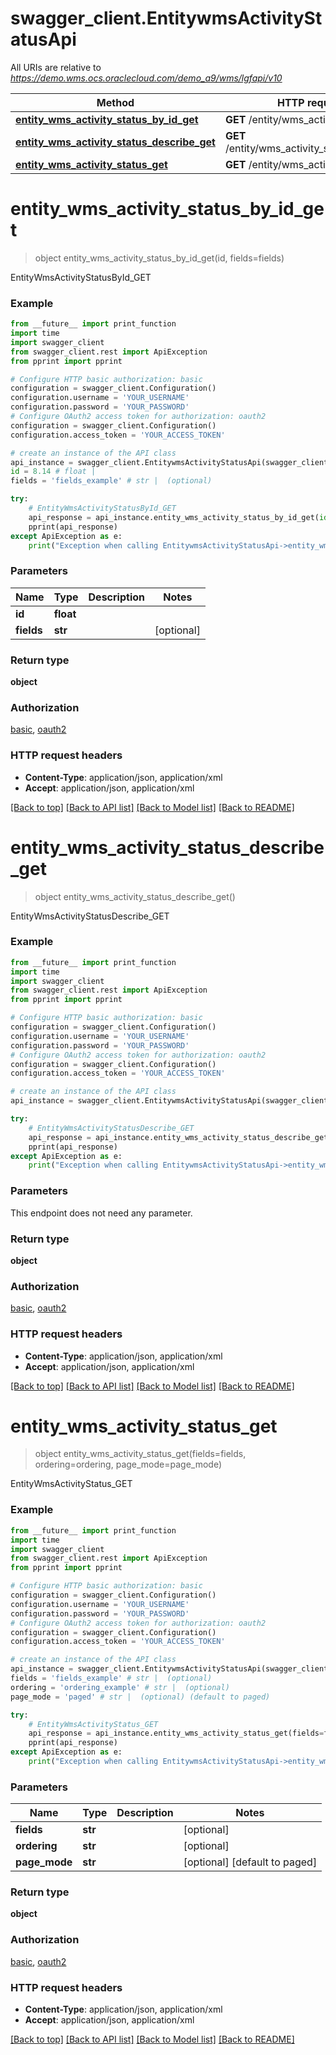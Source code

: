 # swagger_client.EntitywmsActivityStatusApi

All URIs are relative to *https://demo.wms.ocs.oraclecloud.com/demo_a9/wms/lgfapi/v10*

Method | HTTP request | Description
------------- | ------------- | -------------
[**entity_wms_activity_status_by_id_get**](EntitywmsActivityStatusApi.md#entity_wms_activity_status_by_id_get) | **GET** /entity/wms_activity_status/{id} | EntityWmsActivityStatusById_GET
[**entity_wms_activity_status_describe_get**](EntitywmsActivityStatusApi.md#entity_wms_activity_status_describe_get) | **GET** /entity/wms_activity_status/describe | EntityWmsActivityStatusDescribe_GET
[**entity_wms_activity_status_get**](EntitywmsActivityStatusApi.md#entity_wms_activity_status_get) | **GET** /entity/wms_activity_status | EntityWmsActivityStatus_GET


# **entity_wms_activity_status_by_id_get**
> object entity_wms_activity_status_by_id_get(id, fields=fields)

EntityWmsActivityStatusById_GET



### Example
```python
from __future__ import print_function
import time
import swagger_client
from swagger_client.rest import ApiException
from pprint import pprint

# Configure HTTP basic authorization: basic
configuration = swagger_client.Configuration()
configuration.username = 'YOUR_USERNAME'
configuration.password = 'YOUR_PASSWORD'
# Configure OAuth2 access token for authorization: oauth2
configuration = swagger_client.Configuration()
configuration.access_token = 'YOUR_ACCESS_TOKEN'

# create an instance of the API class
api_instance = swagger_client.EntitywmsActivityStatusApi(swagger_client.ApiClient(configuration))
id = 8.14 # float | 
fields = 'fields_example' # str |  (optional)

try:
    # EntityWmsActivityStatusById_GET
    api_response = api_instance.entity_wms_activity_status_by_id_get(id, fields=fields)
    pprint(api_response)
except ApiException as e:
    print("Exception when calling EntitywmsActivityStatusApi->entity_wms_activity_status_by_id_get: %s\n" % e)
```

### Parameters

Name | Type | Description  | Notes
------------- | ------------- | ------------- | -------------
 **id** | **float**|  | 
 **fields** | **str**|  | [optional] 

### Return type

**object**

### Authorization

[basic](../README.md#basic), [oauth2](../README.md#oauth2)

### HTTP request headers

 - **Content-Type**: application/json, application/xml
 - **Accept**: application/json, application/xml

[[Back to top]](#) [[Back to API list]](../README.md#documentation-for-api-endpoints) [[Back to Model list]](../README.md#documentation-for-models) [[Back to README]](../README.md)

# **entity_wms_activity_status_describe_get**
> object entity_wms_activity_status_describe_get()

EntityWmsActivityStatusDescribe_GET



### Example
```python
from __future__ import print_function
import time
import swagger_client
from swagger_client.rest import ApiException
from pprint import pprint

# Configure HTTP basic authorization: basic
configuration = swagger_client.Configuration()
configuration.username = 'YOUR_USERNAME'
configuration.password = 'YOUR_PASSWORD'
# Configure OAuth2 access token for authorization: oauth2
configuration = swagger_client.Configuration()
configuration.access_token = 'YOUR_ACCESS_TOKEN'

# create an instance of the API class
api_instance = swagger_client.EntitywmsActivityStatusApi(swagger_client.ApiClient(configuration))

try:
    # EntityWmsActivityStatusDescribe_GET
    api_response = api_instance.entity_wms_activity_status_describe_get()
    pprint(api_response)
except ApiException as e:
    print("Exception when calling EntitywmsActivityStatusApi->entity_wms_activity_status_describe_get: %s\n" % e)
```

### Parameters
This endpoint does not need any parameter.

### Return type

**object**

### Authorization

[basic](../README.md#basic), [oauth2](../README.md#oauth2)

### HTTP request headers

 - **Content-Type**: application/json, application/xml
 - **Accept**: application/json, application/xml

[[Back to top]](#) [[Back to API list]](../README.md#documentation-for-api-endpoints) [[Back to Model list]](../README.md#documentation-for-models) [[Back to README]](../README.md)

# **entity_wms_activity_status_get**
> object entity_wms_activity_status_get(fields=fields, ordering=ordering, page_mode=page_mode)

EntityWmsActivityStatus_GET



### Example
```python
from __future__ import print_function
import time
import swagger_client
from swagger_client.rest import ApiException
from pprint import pprint

# Configure HTTP basic authorization: basic
configuration = swagger_client.Configuration()
configuration.username = 'YOUR_USERNAME'
configuration.password = 'YOUR_PASSWORD'
# Configure OAuth2 access token for authorization: oauth2
configuration = swagger_client.Configuration()
configuration.access_token = 'YOUR_ACCESS_TOKEN'

# create an instance of the API class
api_instance = swagger_client.EntitywmsActivityStatusApi(swagger_client.ApiClient(configuration))
fields = 'fields_example' # str |  (optional)
ordering = 'ordering_example' # str |  (optional)
page_mode = 'paged' # str |  (optional) (default to paged)

try:
    # EntityWmsActivityStatus_GET
    api_response = api_instance.entity_wms_activity_status_get(fields=fields, ordering=ordering, page_mode=page_mode)
    pprint(api_response)
except ApiException as e:
    print("Exception when calling EntitywmsActivityStatusApi->entity_wms_activity_status_get: %s\n" % e)
```

### Parameters

Name | Type | Description  | Notes
------------- | ------------- | ------------- | -------------
 **fields** | **str**|  | [optional] 
 **ordering** | **str**|  | [optional] 
 **page_mode** | **str**|  | [optional] [default to paged]

### Return type

**object**

### Authorization

[basic](../README.md#basic), [oauth2](../README.md#oauth2)

### HTTP request headers

 - **Content-Type**: application/json, application/xml
 - **Accept**: application/json, application/xml

[[Back to top]](#) [[Back to API list]](../README.md#documentation-for-api-endpoints) [[Back to Model list]](../README.md#documentation-for-models) [[Back to README]](../README.md)

